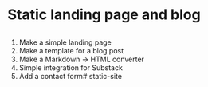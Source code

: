 # Static landing page and blog

## 
1. Make a simple landing page
2. Make a template for a blog post
3. Make a Markdown → HTML converter
4. Simple integration for Substack
5. Add a contact form# static-site
